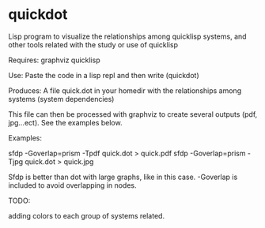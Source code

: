 # quickdot
Lisp program to visualize the relationships among quicklisp systems, and other tools related with the study or use of quicklisp

Requires: 
graphviz
quicklisp

Use: 
Paste the code in a lisp repl and then write (quickdot)

Produces: 
A file quick.dot in your homedir with the relationships among systems (system dependencies) 

This file can then be processed with graphviz to create several outputs  (pdf, jpg...ect). See the examples below.

Examples:

sfdp -Goverlap=prism -Tpdf quick.dot > quick.pdf
sfdp -Goverlap=prism -Tjpg quick.dot > quick.jpg

Sfdp is better than dot with large graphs, like in this case. -Goverlap is included to avoid overlapping in nodes.

TODO:

adding colors to each group of systems related.
